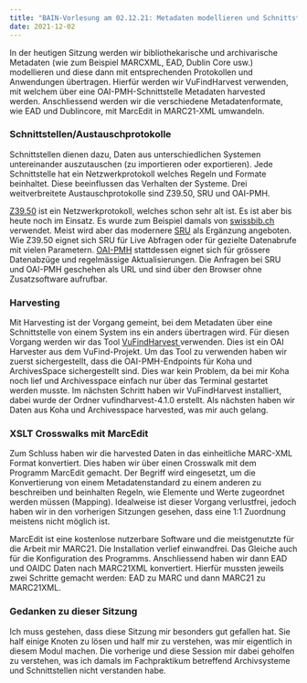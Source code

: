 ```yaml
---
title: "BAIN-Vorlesung am 02.12.21: Metadaten modellieren und Schnittstellen nutzen (1/2)"
date: 2021-12-02
---
```


<p>In der heutigen Sitzung werden wir bibliothekarische und archivarische Metadaten (wie zum Beispiel MARCXML, EAD, Dublin Core usw.) modellieren und diese dann mit entsprechenden Protokollen und Anwendungen übertragen. Hierfür werden wir VuFindHarvest verwenden, mit welchem über eine OAI-PMH-Schnittstelle Metadaten harvested werden. Anschliessend werden wir die verschiedene Metadatenformate, wie EAD und Dublincore, mit MarcEdit in MARC21-XML umwandeln. </p>

<p><b><h3>Schnittstellen/Austauschprotokolle</h3></b></p>

<p>Schnittstellen dienen dazu, Daten aus unterschiedlichen Systemen untereinander auszutauschen (zu importieren oder exportieren). Jede Schnittstelle hat ein Netzwerkprotokoll welches Regeln und Formate beinhaltet. Diese beeinflussen das Verhalten der Systeme. Drei weitverbreitete Austauschprotokolle sind Z39.50, SRU und OAI-PMH. </p>

<p><a href="https://www.loc.gov/z3950/agency/">Z39.50</a> ist ein Netzwerkprotokoll, welches schon sehr alt ist. Es ist aber bis heute noch im Einsatz. Es wurde zum Beispiel damals von <a href="https://wiki.koha-community.org/wiki/Configure_Z39.50/SRU_targets ">swissbib.ch</a> verwendet. Meist wird aber das modernere <a href="https://www.loc.gov/standards/sru/">SRU</a> als Ergänzung angeboten. Wie Z39.50 eignet sich SRU für Live Abfragen oder für gezielte Datenabrufe mit vielen Parametern. <a href="https://www.openarchives.org/pmh/">OAI-PMH</a> stattdessen eignet sich für grössere Datenabzüge und regelmässige Aktualisierungen. Die Anfragen bei SRU und OAI-PMH geschehen als URL und sind über den Browser ohne Zusatzsoftware aufrufbar. </p>

<p><b><h3>Harvesting</h3></b></p>

<p>Mit Harvesting ist der Vorgang gemeint, bei dem Metadaten über eine Schnittstelle von einem System ins ein anders übertragen wird. Für diesen Vorgang werden wir das Tool <a href="https://github.com/vufind-org/vufindharvest">VuFindHarvest </a> verwenden. Dies ist ein OAI Harvester aus dem VuFind-Projekt. Um das Tool zu verwenden haben wir zuerst sichergestellt, dass die OAI-PMH-Endpoints für Koha und ArchivesSpace sichergestellt sind. Dies war kein Problem, da bei mir Koha noch lief und Archivesspace einfach nur über das Terminal gestartet werden musste. Im nächsten Schritt haben wir VuFindHarvest installiert, dabei wurde der Ordner vufindharvest-4.1.0 erstellt. Als nächsten haben wir Daten aus Koha und Archivesspace harvested, was mir auch gelang. </p>

<p><b><h3>XSLT Crosswalks mit MarcEdit</h3></b></p>

<p>Zum Schluss haben wir die harvested Daten in das einheitliche MARC-XML Format konvertiert. Dies haben wir über einen Crosswalk mit dem Programm MarcEdit gemacht. Der Begriff wird eingesetzt, um die Konvertierung von einem Metadatenstandard zu einem anderen zu beschreiben und beinhalten Regeln, wie Elemente und Werte zugeordnet werden müssen (Mapping). Idealweise ist dieser Vorgang verlustfrei, jedoch haben wir in den vorherigen Sitzungen gesehen, dass eine 1:1 Zuordnung meistens nicht möglich ist. </p>

<p> MarcEdit ist eine kostenlose nutzerbare Software und die meistgenutzte für die Arbeit mir MARC21. Die Installation verlief einwandfrei. Das Gleiche auch für die Konfiguration des Programms. Anschliessend haben wir dann EAD und OAIDC Daten nach MARC21XML konvertiert. Hierfür mussten jeweils zwei Schritte gemacht werden: EAD zu MARC und dann MARC21 zu MARC21XML. </p>

<p><b><h3>Gedanken zu dieser Sitzung</h3></b></p>

<p>Ich muss gestehen, dass diese Sitzung mir besonders gut gefallen hat. Sie half einige Knoten zu lösen und half mir zu verstehen, was mir eigentlich in diesem Modul machen. Die vorherige und diese Session mir dabei geholfen zu verstehen, was ich damals im Fachpraktikum betreffend Archivsysteme und Schnittstellen nicht verstanden habe. </p>
